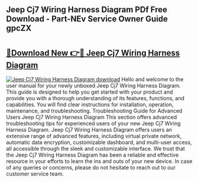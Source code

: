 ## Jeep Cj7 Wiring Harness Diagram PDf Free Download - Part-NEv Service Owner Guide gpcZX

# <h2><a href="http://dfttbjc.blite.top/?on=Jeep+Cj7+Wiring+Harness+Diagram">🔗Download New 👉🔴 Jeep Cj7 Wiring Harness Diagram</a></h2>

[![Jeep Cj7 Wiring Harness Diagram download](https://i.imgur.com/lujVjoI.png)](http://dfttbjc.blite.top/?on=Jeep+Cj7+Wiring+Harness+Diagram)
Hello and welcome to the user manual for your newly unboxed Jeep Cj7 Wiring Harness Diagram. This guide is designed to help you get started with your product and provide you with a thorough understanding of its features, functions, and capabilities. You will find clear instructions for installation, operation, maintenance, and troubleshooting. Troubleshooting Guide for Advanced Users Jeep Cj7 Wiring Harness Diagram This section offers advanced troubleshooting tips for experienced users of your new Jeep Cj7 Wiring Harness Diagram. Jeep Cj7 Wiring Harness Diagram offers users an extensive range of advanced features, including virtual private network, automatic data encryption, customizable dashboard, and multi-user access, all accessible through the sleek and customizable interface. We trust that the Jeep Cj7 Wiring Harness Diagram has been a reliable and effective resource in your efforts to learn the ins and outs of your new device. In case of any queries or concerns, please do not hesitate to reach out to our customer service team.
